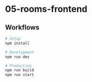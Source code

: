 # 05-rooms-frontend

## Workflows

```sh
# Setup
npm install

# Development
npm run dev

# Production
npm run build
npm run start
```
